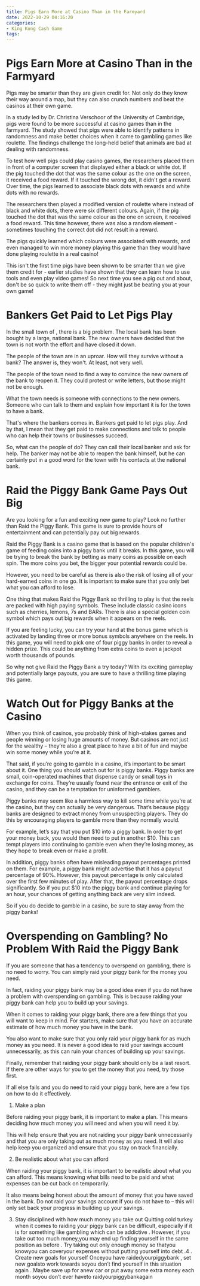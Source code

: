```yaml
---
title: Pigs Earn More at Casino Than in the Farmyard
date: 2022-10-29 04:16:20
categories:
- King Kong Cash Game
tags:
---
```



#  Pigs Earn More at Casino Than in the Farmyard

Pigs may be smarter than they are given credit for. Not only do they know their way around a map, but they can also crunch numbers and beat the casinos at their own game.

In a study led by Dr. Christina Verschoor of the University of Cambridge, pigs were found to be more successful at casino games than in the farmyard. The study showed that pigs were able to identify patterns in randomness and make better choices when it came to gambling games like roulette. The findings challenge the long-held belief that animals are bad at dealing with randomness.

To test how well pigs could play casino games, the researchers placed them in front of a computer screen that displayed either a black or white dot. If the pig touched the dot that was the same colour as the one on the screen, it received a food reward. If it touched the wrong dot, it didn't get a reward. Over time, the pigs learned to associate black dots with rewards and white dots with no rewards.

The researchers then played a modified version of roulette where instead of black and white dots, there were six different colours. Again, if the pig touched the dot that was the same colour as the one on screen, it received a food reward. This time however, there was also a random element - sometimes touching the correct dot did not result in a reward.

The pigs quickly learned which colours were associated with rewards, and even managed to win more money playing this game than they would have done playing roulette in a real casino!

This isn't the first time pigs have been shown to be smarter than we give them credit for - earlier studies have shown that they can learn how to use tools and even play video games! So next time you see a pig out and about, don't be so quick to write them off - they might just be beating you at your own game!

#  Bankers Get Paid to Let Pigs Play

In the small town of <town name>, there is a big problem. The local bank has been bought by a large, national bank. The new owners have decided that the town is not worth the effort and have closed it down.

The people of the town are in an uproar. How will they survive without a bank? The answer is, they won't. At least, not very well.

The people of the town need to find a way to convince the new owners of the bank to reopen it. They could protest or write letters, but those might not be enough.

What the town needs is someone with connections to the new owners. Someone who can talk to them and explain how important it is for the town to have a bank.

That's where the bankers comes in. Bankers get paid to let pigs play. And by that, I mean that they get paid to make connections and talk to people who can help their towns or businesses succeed.

So, what can the people of <town name> do? They can call their local banker and ask for help. The banker may not be able to reopen the bank himself, but he can certainly put in a good word for the town with his contacts at the national bank.

#  Raid the Piggy Bank Game Pays Out Big

Are you looking for a fun and exciting new game to play? Look no further than Raid the Piggy Bank. This game is sure to provide hours of entertainment and can potentially pay out big rewards.

Raid the Piggy Bank is a casino game that is based on the popular children's game of feeding coins into a piggy bank until it breaks. In this game, you will be trying to break the bank by betting as many coins as possible on each spin. The more coins you bet, the bigger your potential rewards could be.

However, you need to be careful as there is also the risk of losing all of your hard-earned coins in one go. It is important to make sure that you only bet what you can afford to lose.

One thing that makes Raid the Piggy Bank so thrilling to play is that the reels are packed with high paying symbols. These include classic casino icons such as cherries, lemons, 7s and BARs. There is also a special golden coin symbol which pays out big rewards when it appears on the reels.

If you are feeling lucky, you can try your hand at the bonus game which is activated by landing three or more bonus symbols anywhere on the reels. In this game, you will need to pick one of four piggy banks in order to reveal a hidden prize. This could be anything from extra coins to even a jackpot worth thousands of pounds.

So why not give Raid the Piggy Bank a try today? With its exciting gameplay and potentially large payouts, you are sure to have a thrilling time playing this game.

#  Watch Out for Piggy Banks at the Casino

When you think of casinos, you probably think of high-stakes games and people winning or losing huge amounts of money. But casinos are not just for the wealthy – they’re also a great place to have a bit of fun and maybe win some money while you’re at it.

That said, if you’re going to gamble in a casino, it’s important to be smart about it. One thing you should watch out for is piggy banks. Piggy banks are small, coin-operated machines that dispense candy or small toys in exchange for coins. They’re usually found near the entrance or exit of the casino, and they can be a temptation for uninformed gamblers.

Piggy banks may seem like a harmless way to kill some time while you’re at the casino, but they can actually be very dangerous. That’s because piggy banks are designed to extract money from unsuspecting players. They do this by encouraging players to gamble more than they normally would.

For example, let’s say that you put $10 into a piggy bank. In order to get your money back, you would then need to put in another $10. This can tempt players into continuing to gamble even when they’re losing money, as they hope to break even or make a profit.

In addition, piggy banks often have misleading payout percentages printed on them. For example, a piggy bank might advertise that it has a payout percentage of 90%. However, this payout percentage is only calculated over the first few minutes of play. After that, the payout percentage drops significantly. So if you put $10 into the piggy bank and continue playing for an hour, your chances of getting anything back are very slim indeed.

So if you do decide to gamble in a casino, be sure to stay away from the piggy banks!

#  Overspending on Gambling? No Problem With Raid the Piggy Bank

If you are someone that has a tendency to overspend on gambling, there is no need to worry. You can simply raid your piggy bank for the money you need.

In fact, raiding your piggy bank may be a good idea even if you do not have a problem with overspending on gambling. This is because raiding your piggy bank can help you to build up your savings.

When it comes to raiding your piggy bank, there are a few things that you will want to keep in mind. For starters, make sure that you have an accurate estimate of how much money you have in the bank.

You also want to make sure that you only raid your piggy bank for as much money as you need. It is never a good idea to raid your savings account unnecessarily, as this can ruin your chances of building up your savings.

Finally, remember that raiding your piggy bank should only be a last resort. If there are other ways for you to get the money that you need, try those first.

If all else fails and you do need to raid your piggy bank, here are a few tips on how to do it effectively.

1. Make a plan

Before raiding your piggy bank, it is important to make a plan. This means deciding how much money you will need and when you will need it by.

This will help ensure that you are not raiding your piggy bank unnecessarily and that you are only taking out as much money as you need. It will also help keep you organized and ensure that you stay on track financially.

2. Be realistic about what you can afford

When raiding your piggy bank, it is important to be realistic about what you can afford. This means knowing what bills need to be paid and what expenses can be cut back on temporarily.

It also means being honest about the amount of money that you have saved in the bank. Do not raid your savings account if you do not have to – this will only set back your progress in building up your savings.

3. Stay disciplined with how much money you take out
Quitting cold turkey when it comes to raiding your piggy bank can be difficult, especially if it is for something like gambling which can be addictive . However, if you take out too much money,you may end up finding yourself in the same position as before . Try taking out only enough money so thatyou knowyou can coveryour expenses without putting yourself into debt .4 . Create new goals for yourself Onceyou have raidedyourpiggybank , set new goalsto work towards soyou don’t find yourself in this situation again . Maybe save up for anew car or put away some extra money each month soyou don’t ever haveto raidyourpiggybankagain